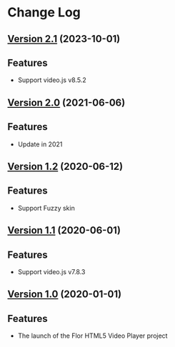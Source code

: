 # Change Log

## [Version 2.1](https://codecanyon.net/item/flor-html5-video-player/25396869) (2023-10-01)

## Features
- Support video.js v8.5.2


## [Version 2.0](https://codecanyon.net/item/flor-html5-video-player/25396869) (2021-06-06)

## Features
- Update in 2021


## [Version 1.2](https://codecanyon.net/item/flor-html5-video-player/25396869) (2020-06-12)

## Features
- Support Fuzzy skin


## [Version 1.1](https://codecanyon.net/item/flor-html5-video-player/25396869) (2020-06-01)

## Features
- Support video.js v7.8.3


## [Version 1.0](https://codecanyon.net/item/flor-html5-video-player/25396869) (2020-01-01)

## Features
- The launch of the Flor HTML5 Video Player project
